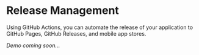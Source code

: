 # Release Management
Using GitHub Actions, you can automate the release of your application to GitHub Pages, GitHub Releases, and mobile app stores.

*Demo coming soon...*
